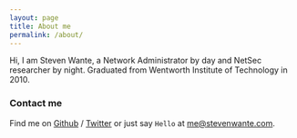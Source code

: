 ```yaml
---
layout: page
title: About me
permalink: /about/
---
```


Hi, I am Steven Wante, a Network Administrator by day and NetSec researcher by night. 
Graduated from Wentworth Institute of Technology in 2010.

### Contact me

Find me on [Github][github] / [Twitter][Twitter] or just say `Hello` at 
[me@stevenwante.com][email].


[github]: https://github.com/stevenwante
[twitter]: https://twitter.com/stevenwante
[email]: mailto:me@stevenwante.com
